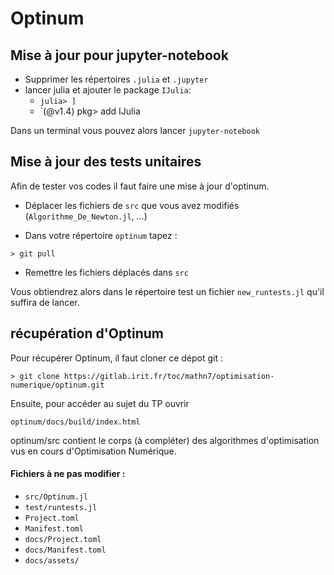 # Optinum

## Mise à jour pour jupyter-notebook
- Supprimer les répertoires `.julia` et `.jupyter`
- lancer julia et ajouter le package `IJulia`: 
  - `julia> ]`
  - `(@v1.4) pkg> add IJulia

Dans un terminal vous pouvez alors lancer `jupyter-notebook`

## Mise à jour des tests unitaires

Afin de tester vos codes il faut faire une mise à jour d'optinum. 

- Déplacer les fichiers de `src` que vous avez modifiés (`Algorithme_De_Newton.jl`, ...)

- Dans votre répertoire `optinum` tapez :
 
`> git pull`

- Remettre les fichiers déplacés dans `src`

Vous obtiendrez alors dans le répertoire test un fichier `new_runtests.jl` qu'il suffira de lancer.


## récupération d'Optinum
Pour récupérer Optinum, il faut cloner ce dépot git : 

`> git clone https://gitlab.irit.fr/toc/mathn7/optimisation-numerique/optinum.git`

Ensuite, pour accéder au sujet du TP ouvrir

`optinum/docs/build/index.html`

optinum/src contient le corps (à compléter) des algorithmes d'optimisation vus en cours d'Optimisation Numérique.


#### Fichiers à ne pas modifier : 
   * `src/Optinum.jl`
   * `test/runtests.jl`
   * `Project.toml`
   * `Manifest.toml`
   * `docs/Project.toml`
   * `docs/Manifest.toml`
   * `docs/assets/`
